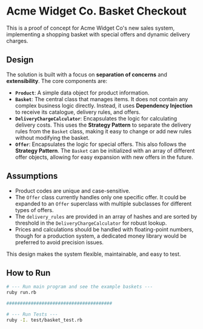 # Acme Widget Co. Basket Checkout

This is a proof of concept for Acme Widget Co's new sales system, implementing a shopping basket with special offers and dynamic delivery charges.

## Design
The solution is built with a focus on **separation of concerns** and **extensibility**. The core components are:
* **`Product`**: A simple data object for product information.
* **`Basket`**: The central class that manages items. It does not contain any complex business logic directly. Instead, it uses **Dependency Injection** to receive its catalogue, delivery rules, and offers.
* **`DeliveryChargeCalculator`**: Encapsulates the logic for calculating delivery costs. This uses the **Strategy Pattern** to separate the delivery rules from the `Basket` class, making it easy to change or add new rules without modifying the basket.
* **`Offer`**: Encapsulates the logic for special offers. This also follows the **Strategy Pattern**. The `Basket` can be initialized with an array of different offer objects, allowing for easy expansion with new offers in the future.


## Assumptions
* Product codes are unique and case-sensitive.
* The `Offer` class currently handles only one specific offer. It could be expanded to an `Offer` superclass with multiple subclasses for different types of offers.
* The `delivery_rules` are provided in an array of hashes and are sorted by threshold in the `DeliveryChargeCalculator` for robust lookup.
* Prices and calculations should be handled with floating-point numbers, though for a production system, a dedicated money library would be preferred to avoid precision issues.

This design makes the system flexible, maintainable, and easy to test.

## How to Run

```bash
# --- Run main program and see the example baskets ---
ruby run.rb

#######################################

# --- Run Tests ---
ruby -I. test/basket_test.rb

